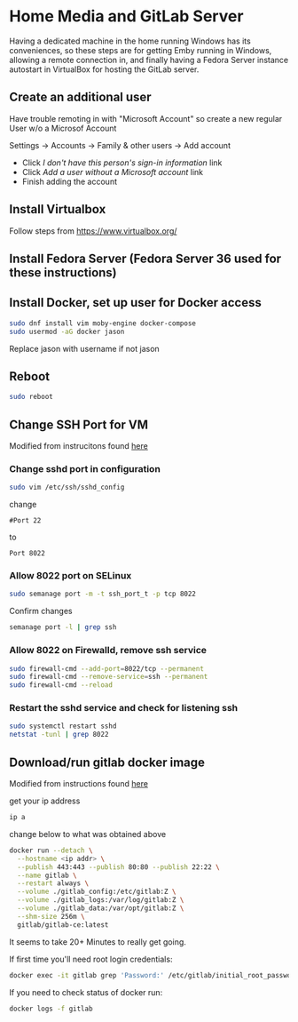 # Home Media and GitLab Server

Having a dedicated machine in the home running Windows has its conveniences, so these steps are for getting Emby running in Windows, allowing a remote connection in, and finally having a Fedora Server instance autostart in VirtualBox for hosting the GitLab server.

## Create an additional user

Have trouble remoting in with "Microsoft Account" so create a new regular User w/o a Microsof Account

Settings -> Accounts -> Family & other users -> Add account
* Click _I don't have this person's sign-in information_ link
* Click _Add a user without a Microsoft account_ link
* Finish adding the account

## Install Virtualbox

Follow steps from https://www.virtualbox.org/

## Install Fedora Server \(Fedora Server 36 used for these instructions\)

## Install Docker, set up user for Docker access

```sh
sudo dnf install vim moby-engine docker-compose
sudo usermod -aG docker jason
```

Replace jason with username if not jason

## Reboot

```sh
sudo reboot
```

## Change SSH Port for VM

Modified from instrucitons found [here](https://computingforgeeks.com/change-ssh-port-centos-rhel-fedora-with-selinux/)

### Change sshd port in configuration

```sh
sudo vim /etc/ssh/sshd_config
```

change

```
#Port 22
```

to

```
Port 8022
```

### Allow 8022 port on SELinux

```sh
sudo semanage port -m -t ssh_port_t -p tcp 8022
```

Confirm changes

```sh
semanage port -l | grep ssh
```

### Allow 8022 on Firewalld, remove ssh service

```sh
sudo firewall-cmd --add-port=8022/tcp --permanent
sudo firewall-cmd --remove-service=ssh --permanent
sudo firewall-cmd --reload
```

### Restart the sshd service and check for listening ssh

```sh
sudo systemctl restart sshd
netstat -tunl | grep 8022
```

## Download/run gitlab docker image

Modified from instructions found [here](https://docs.gitlab.com/ee/install/docker.html)

get your ip address

```sh
ip a
```

change <ip addr> below to what was obtained above

```sh
docker run --detach \
  --hostname <ip addr> \
  --publish 443:443 --publish 80:80 --publish 22:22 \
  --name gitlab \
  --restart always \
  --volume ./gitlab_config:/etc/gitlab:Z \
  --volume ./gitlab_logs:/var/log/gitlab:Z \
  --volume ./gitlab_data:/var/opt/gitlab:Z \
  --shm-size 256m \
  gitlab/gitlab-ce:latest
```

It seems to take 20+ Minutes to really get going.

If first time you'll need root login credentials:

```sh
docker exec -it gitlab grep 'Password:' /etc/gitlab/initial_root_password
```

If you need to check status of docker run:

```sh
docker logs -f gitlab
```

